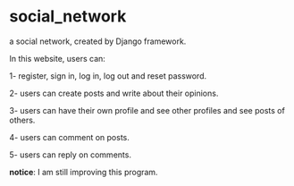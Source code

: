 # social_network
a social network, created by Django framework.

In this website, users can:

1- register, sign in, log in, log out and reset password.

2- users can create posts and write about their opinions.

3- users can have their own profile and see other profiles and see posts of others.

4- users can comment on posts.

5- users can reply on comments.

**notice**: I am still improving this program. 
